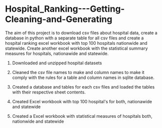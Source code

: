 # Hospital_Ranking---Getting-Cleaning-and-Generating
The aim of this project is to download csv files about hospital data, create a database in python with a separate table for all csv files and create a hospital ranking excel workbook with top 100 hospitals nationwide and statewide. Create another excel workbook with the statistical summary measures for hospitals, nationawide and statewide. 

1. Downloaded and unzipped hospital datasets

2. Cleaned the csv file names to make and column names to make it comply with the rules for a table and column names in sqlite database. 

3. Created a database and tables for each csv files and loaded the tables with their respective sheet contents. 

4. Created Excel workbook with top 100 hospital's for both, nationawide and statewide

5. Created a Excel workbook with statistical measures of hospitals both, nationwide and statewide
